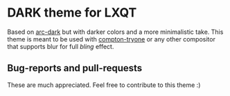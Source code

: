 # DARK theme for LXQT

Based on [arc-dark](https://gitlab.com/isseigx/lxqt-arc-dark-theme/) but with darker colors and a more minimalistic take. This theme is meant to be used with [compton-tryone](https://github.com/tryone144/compton) or any other compositor that supports blur for full _bling_ effect.

## Bug-reports and pull-requests
These are much appreciated. Feel free to contribute to this theme :)
